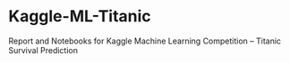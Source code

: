 # Kaggle-ML-Titanic
Report and Notebooks for Kaggle Machine Learning Competition – Titanic Survival Prediction 
